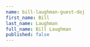 ```yaml
---
name: bill-laughman-guest-doj
first_name: Bill
last_name: Laughman
full_name: Bill Laughman
published: false
---
```


